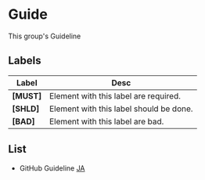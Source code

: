 # Guide
This group's Guideline
## Labels
| Label | Desc |
| ---- | ---- |
| **[MUST]** | Element with this label are required. |
| **[SHLD]** | Element with this label should be done. |
| **[BAD]** | Element with this label are bad. |

## List
- GitHub Guideline [JA](https://github.com/Hacker-s-Official/Guide/blob/main/github.ja.md)
